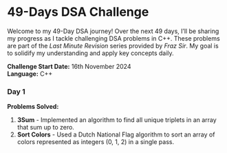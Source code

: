 # 49-Days DSA Challenge

Welcome to my 49-Day DSA journey! Over the next 49 days, I’ll be sharing my progress as I tackle challenging DSA problems in C++. These problems are part of the *Last Minute Revision* series provided by *Fraz Sir*. My goal is to solidify my understanding and apply key concepts daily.

**Challenge Start Date:** 16th November 2024 <br>
**Language:** C++

### Day 1
**Problems Solved:**  
1. **3Sum** - Implemented an algorithm to find all unique triplets in an array that sum up to zero.
2. **Sort Colors** - Used a Dutch National Flag algorithm to sort an array of colors represented as integers (0, 1, 2) in a single pass.
